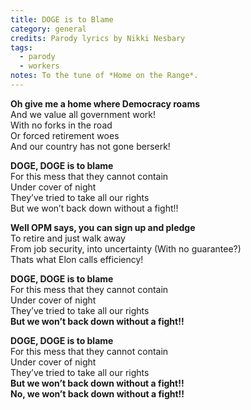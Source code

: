 ```yaml
---
title: DOGE is to Blame
category: general
credits: Parody lyrics by Nikki Nesbary
tags:
  - parody
  - workers
notes: To the tune of *Home on the Range*.
---
```

**Oh give me a home where Democracy roams**\
And we value all government work!\
With no forks in the road\
Or forced retirement woes\
And our country has not gone berserk!  

**DOGE, DOGE is to blame**\
For this mess that they cannot contain\
Under cover of night\
They’ve tried to take all our rights\
But we won’t back down without a fight!!  

**Well OPM says, you can sign up and pledge**\
To retire and just walk away\
From job security, into uncertainty (With no guarantee?)\
Thats what Elon calls efficiency!  

**DOGE, DOGE is to blame**\
For this mess that they cannot contain\
Under cover of night\
They’ve tried to take all our rights\
**But we won’t back down without a fight!!**  

**DOGE, DOGE is to blame**\
For this mess that they cannot contain\
Under cover of night\
They’ve tried to take all our rights\
**But we won’t back down without a fight!!**\
**No, we won’t back down without a fight!!**
